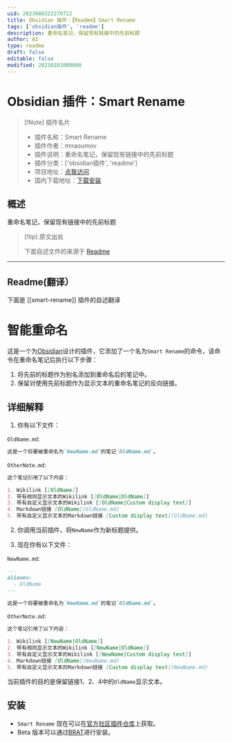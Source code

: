```yaml
---
uid: 2023080322270712
title: Obsidian 插件：【Readme】Smart Rename
tags: ['obsidian插件', 'readme']
description: 重命名笔记，保留现有链接中的先前标题
author: AI
type: readme
draft: false
editable: false
modified: 20230101000000
---
```


# Obsidian 插件：Smart Rename

> [!Note] 插件名片
> - 插件名称：Smart Rename
> - 插件作者：mnaoumov
> - 插件说明：重命名笔记，保留现有链接中的先前标题
> - 插件分类：['obsidian插件', 'readme']
> - 项目地址：[点我访问](https://github.com/mnaoumov/obsidian-smart-rename)
> - 国内下载地址：[下载安装](https://pkmer.cn/products/plugin/pluginMarket/?smart-rename)

## 概述

重命名笔记，保留现有链接中的先前标题



> [!tip] 原文出处
> 
>下面自述文件的来源于 [Readme](https://ghproxy.net/https://raw.githubusercontent.com/mnaoumov/obsidian-smart-rename/master/README.md)
> 

---

## Readme(翻译）

下面是 [[smart-rename]] 插件的自述翻译


# 智能重命名

这是一个为[Obsidian](https://obsidian.md/)设计的插件，它添加了一个名为`Smart Rename`的命令，该命令在重命名笔记后执行以下步骤：

1. 将先前的标题作为别名添加到重命名后的笔记中。
2. 保留对使用先前标题作为显示文本的重命名笔记的反向链接。

## 详细解释

1. 你有以下文件：

`OldName.md`:

```markdown
这是一个将要被重命名为`NewName.md`的笔记`OldName.md`。
```

`OtherNote.md`:

```markdown
这个笔记引用了以下内容：

1. Wikilink [[OldName]]
2. 带有相同显示文本的Wikilink [[OldName|OldName]]
3. 带有自定义显示文本的Wikilink [[OldName|Custom display text]]
4. Markdown链接 [OldName](OldName.md)
5. 带有自定义显示文本的Markdown链接 [Custom display text](OldName.md)
```

2. 你调用当前插件，将`NewName`作为新标题提供。

3. 现在你有以下文件：

`NewName.md`:

```markdown
---
aliases:
  - OldName
---

这是一个将要被重命名为`NewName.md`的笔记`OldName.md`。
```

`OtherNote.md`:

```markdown
这个笔记引用了以下内容：

1. Wikilink [[NewName|OldName]]
2. 带有相同显示文本的Wikilink [[NewName|OldName]]
3. 带有自定义显示文本的Wikilink [[NewName|Custom display text]]
4. Markdown链接 [OldName](NewName.md)
5. 带有自定义显示文本的Markdown链接 [Custom display text](NewName.md)
```

当前插件的目的是保留链接1、2、4中的`OldName`显示文本。

## 安装

- `Smart Rename` 现在可以在[官方社区插件仓库](https://obsidian.md/plugins)上获取。
- Beta 版本可以通过[BRAT](https://github.com/TfTHacker/obsidian42-brat)进行安装。



